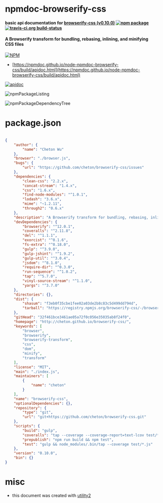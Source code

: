 # npmdoc-browserify-css

#### basic api documentation for  [browserify-css (v0.10.0)](http://cheton.github.io/browserify-css/)  [![npm package](https://img.shields.io/npm/v/npmdoc-browserify-css.svg?style=flat-square)](https://www.npmjs.org/package/npmdoc-browserify-css) [![travis-ci.org build-status](https://api.travis-ci.org/npmdoc/node-npmdoc-browserify-css.svg)](https://travis-ci.org/npmdoc/node-npmdoc-browserify-css)

#### A Browserify transform for bundling, rebasing, inlining, and minifying CSS files

[![NPM](https://nodei.co/npm/browserify-css.png?downloads=true&downloadRank=true&stars=true)](https://www.npmjs.com/package/browserify-css)

- [https://npmdoc.github.io/node-npmdoc-browserify-css/build/apidoc.html](https://npmdoc.github.io/node-npmdoc-browserify-css/build/apidoc.html)

[![apidoc](https://npmdoc.github.io/node-npmdoc-browserify-css/build/screenCapture.buildCi.browser.%252Ftmp%252Fbuild%252Fapidoc.html.png)](https://npmdoc.github.io/node-npmdoc-browserify-css/build/apidoc.html)

![npmPackageListing](https://npmdoc.github.io/node-npmdoc-browserify-css/build/screenCapture.npmPackageListing.svg)

![npmPackageDependencyTree](https://npmdoc.github.io/node-npmdoc-browserify-css/build/screenCapture.npmPackageDependencyTree.svg)



# package.json

```json

{
    "author": {
        "name": "Cheton Wu"
    },
    "browser": "./browser.js",
    "bugs": {
        "url": "https://github.com/cheton/browserify-css/issues"
    },
    "dependencies": {
        "clean-css": "2.2.x",
        "concat-stream": "1.4.x",
        "css": "1.6.x",
        "find-node-modules": "^1.0.1",
        "lodash": "3.6.x",
        "mime": "~1.2.11",
        "through2": "0.6.x"
    },
    "description": "A Browserify transform for bundling, rebasing, inlining, and minifying CSS files",
    "devDependencies": {
        "browserify": "^12.0.1",
        "coveralls": "^2.11.8",
        "del": "^1.1.1",
        "exorcist": "^0.1.6",
        "fs-extra": "^0.18.0",
        "gulp": "^3.9.0",
        "gulp-jshint": "^1.9.2",
        "gulp-util": "^3.0.4",
        "jsdom": "^8.1.0",
        "require-dir": "^0.3.0",
        "run-sequence": "^1.0.2",
        "tap": "^5.7.0",
        "vinyl-source-stream": "^1.1.0",
        "yargs": "^3.7.0"
    },
    "directories": {},
    "dist": {
        "shasum": "f3eb0f35cbe1fee02a03de2b8c83c5d499dd794d",
        "tarball": "https://registry.npmjs.org/browserify-css/-/browserify-css-0.10.0.tgz"
    },
    "gitHead": "32f461bce3461ae05a72f0c056e35035ab8f24f0",
    "homepage": "http://cheton.github.io/browserify-css/",
    "keywords": [
        "browser",
        "browserify",
        "browserify-transform",
        "css",
        "dom",
        "minify",
        "transform"
    ],
    "license": "MIT",
    "main": "./index.js",
    "maintainers": [
        {
            "name": "cheton"
        }
    ],
    "name": "browserify-css",
    "optionalDependencies": {},
    "repository": {
        "type": "git",
        "url": "git+https://github.com/cheton/browserify-css.git"
    },
    "scripts": {
        "build": "gulp",
        "coveralls": "tap --coverage --coverage-report=text-lcov test/*.js | node_modules/.bin/coveralls",
        "prepublish": "npm run build && npm test",
        "test": "gulp && node_modules/.bin/tap --coverage test/*.js"
    },
    "version": "0.10.0",
    "bin": {}
}
```



# misc
- this document was created with [utility2](https://github.com/kaizhu256/node-utility2)
